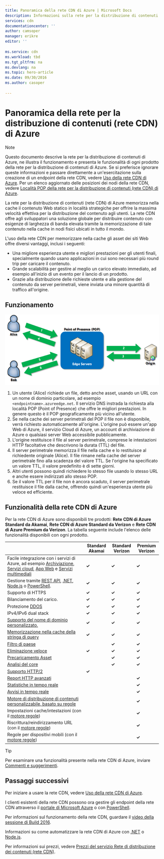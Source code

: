 ```yaml
---
title: Panoramica della rete CDN di Azure | Microsoft Docs
description: Informazioni sulla rete per la distribuzione di contenuti (rete CDN) di Azure e su come usarla per distribuire contenuto con esigenze di larghezza di banda elevata tramite la memorizzazione nella cache di BLOB e contenuto statico.
services: cdn
documentationcenter: ''
author: camsoper
manager: erikre
editor: ''

ms.service: cdn
ms.workload: tbd
ms.tgt_pltfrm: na
ms.devlang: na
ms.topic: hero-article
ms.date: 09/30/2016
ms.author: casoper

---
```

# Panoramica della rete per la distribuzione di contenuti (rete CDN) di Azure
> [!NOTE]
> Questo documento descrive la rete per la distribuzione di contenuti di Azure, ne illustra il funzionamento e presenta le funzionalità di ogni prodotto della rete per la distribuzione di contenuti di Azure. Se si preferisce ignorare queste informazioni e passare direttamente a un'esercitazione sulla creazione di un endpoint della rete CDN, vedere [Uso della rete CDN di Azure](cdn-create-new-endpoint.md). Per un elenco aggiornato delle posizioni dei nodi della rete CDN, vedere [Località POP della rete per la distribuzione di contenuti (rete CDN) di Azure](cdn-pop-locations.md).
> 
> 

La rete per la distribuzione di contenuti (rete CDN) di Azure memorizza nella cache il contenuto Web statico in località strategiche per offrire la massima velocità effettiva per la distribuzione del contenuto agli utenti. La rete CDN offre agli sviluppatori una soluzione globale per distribuire contenuto con esigenze di larghezza di banda elevata tramite la memorizzazione di tale contenuto nella cache in nodi fisici ubicati in tutto il mondo.

L'uso della rete CDN per memorizzare nella cache gli asset dei siti Web offre diversi vantaggi, inclusi i seguenti:

* Una migliore esperienza utente e migliori prestazioni per gli utenti finali, specialmente quando usano applicazioni in cui sono necessari più round trip per caricare il contenuto.
* Grande scalabilità per gestire al meglio un carico elevato immediato, ad esempio all'inizio di un evento per il lancio di un prodotto.
* Grazie alla distribuzione delle richieste utente e alla gestione del contenuto da server perimetrali, viene inviata una minore quantità di traffico all'origine.

## Funzionamento
![Panoramica della rete CDN](./media/cdn-overview/cdn-overview.png)

1. Un utente (Alice) richiede un file, detto anche asset, usando un URL con un nome di dominio particolare, ad esempio `<endpointname>.azureedge.net`. Il servizio DNS instrada la richiesta alla località POP (Point of Presence) che offre le migliori prestazioni. In genere questo è il POP geograficamente più vicino all'utente.
2. Se nella cache dei server perimetrali del POP il file non è disponibile, verrà richiesto automaticamente all'origine. L'origine può essere un'app Web di Azure, il servizio Cloud di Azure, un account di archiviazione di Azure o qualsiasi server Web accessibile pubblicamente.
3. L'origine restituisce il file al server perimetrale, comprese le intestazioni HTTP facoltative che descrivono la durata (TTL) del file.
4. Il server perimetrale memorizza il file nella cache e lo restituisce al richiedente originale (Alice). Il file rimane nella cache del server perimetrale fino alla scadenza del valore TTL. Se l'origine ha specificato un valore TTL, il valore predefinito è di sette giorni.
5. Altri utenti possono quindi richiedere lo stesso file usando lo stesso URL e anche essere indirizzati allo stesso POP.
6. Se il valore TTL per il file non è ancora scaduto, il server perimetrale restituisce il file dalla cache, offrendo quindi un'esperienza utente più veloce ed efficiente.

## Funzionalità della rete CDN di Azure
Per la rete CDN di Azure sono disponibili tre prodotti: **Rete CDN di Azure Standard da Akamai**, **Rete CDN di Azure Standard da Verizon** e **Rete CDN di Azure Premium da Verizon**. La tabella seguente include l'elenco delle funzionalità disponibili con ogni prodotto.

|  | Standard Akamai | Standard Verizon | Premium Verizon |
| --- | --- | --- | --- |
| Facile integrazione con i servizi di Azure, ad esempio [Archiviazione](cdn-create-a-storage-account-with-cdn.md), [Servizi cloud](cdn-cloud-service-with-cdn.md), [App Web](../app-service-web/cdn-websites-with-cdn.md) e [Servizi multimediali](../media-services/media-services-manage-origins.md#enable-cdn) |**&#x2713;** |**&#x2713;** |**&#x2713;** |
| Gestione tramite [REST API](https://msdn.microsoft.com/library/mt634456.aspx), [.NET](cdn-app-dev-net.md), [Node.js](cdn-app-dev-node.md) o [PowerShell](cdn-manage-powershell.md). |**&#x2713;** |**&#x2713;** |**&#x2713;** |
| Supporto di HTTPS |**&#x2713;** |**&#x2713;** |**&#x2713;** |
| Bilanciamento del carico. |**&#x2713;** |**&#x2713;** |**&#x2713;** |
| Protezione [DDOS](https://www.us-cert.gov/ncas/tips/ST04-015) |**&#x2713;** |**&#x2713;** |**&#x2713;** |
| IPv4/IPv6 dual stack |**&#x2713;** |**&#x2713;** |**&#x2713;** |
| [Supporto del nome di dominio personalizzato.](cdn-map-content-to-custom-domain.md) |**&#x2713;** |**&#x2713;** |**&#x2713;** |
| [Memorizzazione nella cache della stringa di query](cdn-query-string.md) |**&#x2713;** |**&#x2713;** |**&#x2713;** |
| [Filtro di paese](cdn-restrict-access-by-country.md) | |**&#x2713;** |**&#x2713;** |
| [Eliminazione veloce](cdn-purge-endpoint.md) |**&#x2713;** |**&#x2713;** |**&#x2713;** |
| [Precaricamento Asset](cdn-preload-endpoint.md) | |**&#x2713;** |**&#x2713;** |
| [Analisi del core](cdn-analyze-usage-patterns.md) | |**&#x2713;** |**&#x2713;** |
| [Supporto HTTP/2](https://msdn.microsoft.com/library/mt762901.aspx) |**&#x2713;** | | |
| [Report HTTP avanzati](cdn-advanced-http-reports.md) | | |**&#x2713;** |
| [Statistiche in tempo reale](cdn-real-time-stats.md) | | |**&#x2713;** |
| [Avvisi in tempo reale](cdn-real-time-alerts.md) | | |**&#x2713;** |
| [Motore di distribuzione di contenuti personalizzabile, basato su regole](cdn-rules-engine.md) | | |**&#x2713;** |
| Impostazioni cache/intestazioni (con il [motore regole](cdn-rules-engine.md)) | | |**&#x2713;** |
| Riscrittura/reindirizzamento URL (con il [motore regole](cdn-rules-engine.md)) | | |**&#x2713;** |
| Regole per dispositivi mobili (con il [motore regole](cdn-rules-engine.md)) | | |**&#x2713;** |

> [!TIP]
> Per esaminare una funzionalità presente nella rete CDN di Azure, inviare [Commenti e suggerimenti](https://feedback.azure.com/forums/169397-cdn).
> 
> 

## Passaggi successivi
Per iniziare a usare la rete CDN, vedere [Uso della rete CDN di Azure](cdn-create-new-endpoint.md).

I clienti esistenti della rete CDN possono ora gestire gli endpoint della rete CDN attraverso il [portale di Microsoft Azure](https://portal.azure.com) o con [PowerShell](cdn-manage-powershell.md).

Per informazioni sul funzionamento della rete CDN, guardare il [video della sessione di Build 2016](https://azure.microsoft.com/documentation/videos/build-2016-leveraging-the-new-azure-cdn-apis-to-build-wicked-fast-applications/).

Informazioni su come automatizzare la rete CDN di Azure con [.NET](cdn-app-dev-net.md) o [Node.js](cdn-app-dev-node.md).

Per informazioni sui prezzi, vedere [Prezzi del servizio Rete di distribuzione dei contenuti (rete CDN)](https://azure.microsoft.com/pricing/details/cdn/).

<!---HONumber=AcomDC_1005_2016-->
